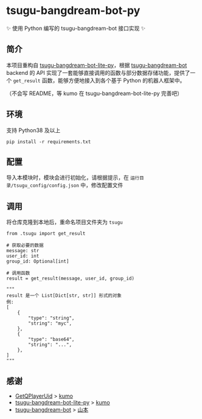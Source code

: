 # tsugu-bangdream-bot-py
✨ 使用 Python 编写的  tsugu-bangdream-bot 接口实现 ✨

## 简介
本项目重构自 [tsugu-bangdream-bot-lite-py](https://github.com/kumoSleeping/tsugu-bangdream-bot-lite-py)，根据 [tsugu-bangdream-bot](https://github.com/Yamamoto-2/tsugu-bangdream-bot) backend 的 API 实现了一套能够直接调用的函数与部分数据存储功能，提供了一个 `get_result` 函数，能够方便地接入到各个基于 Python 的机器人框架中。

（不会写 README，等 kumo 在 tsugu-bangdream-bot-lite-py 完善吧）

## 环境
支持 Python38 及以上
```
pip install -r requirements.txt
```

## 配置
导入本模块时，模块会进行初始化，请根据提示，在 `运行目录/tsugu_config/config.json` 中，修改配置文件

## 调用
将仓库克隆到本地后，重命名项目文件夹为 `tsugu`

```
from .tsugu import get_result

# 获取必要的数据
message: str
user_id: int
group_id: Optional[int]

# 调用函数
result = get_result(message, user_id, group_id)

"""
result 是一个 List[Dict[str, str]] 形式的对象
例:
[
    {
        "type": "string",
        "string": "myc",
    },
    {
        "type": "base64",
        "string": "...",
    },
]
"""
```


## 感谢
- [GetQPlayerUid](https://github.com/kumoSleeping/GetQPlayerUid) > [kumo](https://github.com/kumoSleeping)
- [tsugu-bangdream-bot-lite-py](https://github.com/kumoSleeping/tsugu-bangdream-bot-lite-py) > [kumo](https://github.com/kumoSleeping)
- [tsugu-bangdream-bot](https://github.com/Yamamoto-2/tsugu-bangdream-bot) > [山本](https://github.com/Yamamoto-2)